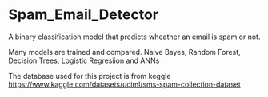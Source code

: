 # Spam_Email_Detector
A binary classification model that predicts wheather an email is spam or not.

Many models are trained and compared.
Naive Bayes, Random Forest, Decision Trees, Logistic Regresiion and ANNs

The database used for this project is from keggle
https://www.kaggle.com/datasets/uciml/sms-spam-collection-dataset
